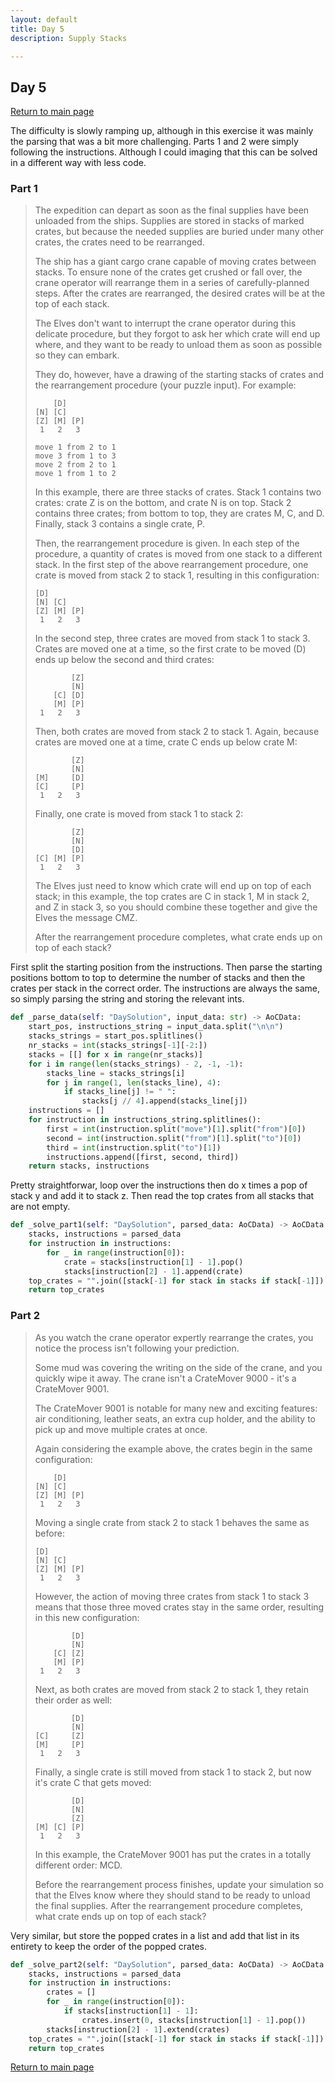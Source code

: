 ```yaml
---
layout: default
title: Day 5
description: Supply Stacks

---
```


## Day 5

[Return to main page](../)


The difficulty is slowly ramping up, although in this exercise it was mainly
the parsing that was a bit more challenging. Parts 1 and 2 were simply following
the instructions. Although I could imaging that this can be solved in a different
way with less code.


### Part 1
> The expedition can depart as soon as the final supplies have been unloaded from the ships. Supplies are stored in stacks of marked crates, but because the needed supplies are buried under many other crates, the crates need to be rearranged.
>
> The ship has a giant cargo crane capable of moving crates between stacks. To ensure none of the crates get crushed or fall over, the crane operator will rearrange them in a series of carefully-planned steps. After the crates are rearranged, the desired crates will be at the top of each stack.
>
> The Elves don't want to interrupt the crane operator during this delicate procedure, but they forgot to ask her which crate will end up where, and they want to be ready to unload them as soon as possible so they can embark.
>
> They do, however, have a drawing of the starting stacks of crates and the rearrangement procedure (your puzzle input). For example:
> ```
>     [D]
> [N] [C]
> [Z] [M] [P]
>  1   2   3
>
> move 1 from 2 to 1
> move 3 from 1 to 3
> move 2 from 2 to 1
> move 1 from 1 to 2
> ```
> In this example, there are three stacks of crates. Stack 1 contains two crates: crate Z is on the bottom, and crate N is on top. Stack 2 contains three crates; from bottom to top, they are crates M, C, and D. Finally, stack 3 contains a single crate, P.
>
> Then, the rearrangement procedure is given. In each step of the procedure, a quantity of crates is moved from one stack to a different stack. In the first step of the above rearrangement procedure, one crate is moved from stack 2 to stack 1, resulting in this configuration:
> ```
> [D]
> [N] [C]
> [Z] [M] [P]
>  1   2   3
> ```
> In the second step, three crates are moved from stack 1 to stack 3. Crates are moved one at a time, so the first crate to be moved (D) ends up below the second and third crates:
> ```
>         [Z]
>         [N]
>     [C] [D]
>     [M] [P]
>  1   2   3
> ```
> Then, both crates are moved from stack 2 to stack 1. Again, because crates are moved one at a time, crate C ends up below crate M:
> ```
>         [Z]
>         [N]
> [M]     [D]
> [C]     [P]
>  1   2   3
> ```
> Finally, one crate is moved from stack 1 to stack 2:
> ```
>         [Z]
>         [N]
>         [D]
> [C] [M] [P]
>  1   2   3
> ```
> The Elves just need to know which crate will end up on top of each stack; in this example, the top crates are C in stack 1, M in stack 2, and Z in stack 3, so you should combine these together and give the Elves the message CMZ.
>
> After the rearrangement procedure completes, what crate ends up on top of each stack?


 First split the starting position from the instructions. Then parse the starting positions bottom to top to determine the number of stacks and then the crates per stack in the correct order. The instructions are always the same, so simply parsing the string and storing the relevant ints.
```python
def _parse_data(self: "DaySolution", input_data: str) -> AoCData:
    start_pos, instructions_string = input_data.split("\n\n")
    stacks_strings = start_pos.splitlines()
    nr_stacks = int(stacks_strings[-1][-2:])
    stacks = [[] for x in range(nr_stacks)]
    for i in range(len(stacks_strings) - 2, -1, -1):
        stacks_line = stacks_strings[i]
        for j in range(1, len(stacks_line), 4):
            if stacks_line[j] != " ":
                stacks[j // 4].append(stacks_line[j])
    instructions = []
    for instruction in instructions_string.splitlines():
        first = int(instruction.split("move")[1].split("from")[0])
        second = int(instruction.split("from")[1].split("to")[0])
        third = int(instruction.split("to")[1])
        instructions.append([first, second, third])
    return stacks, instructions
```

 Pretty straightforwar, loop over the instructions then do x times a pop of stack y and add it to stack z. Then read the top crates from all stacks that are not empty.
```python
def _solve_part1(self: "DaySolution", parsed_data: AoCData) -> AoCData:
    stacks, instructions = parsed_data
    for instruction in instructions:
        for _ in range(instruction[0]):
            crate = stacks[instruction[1] - 1].pop()
            stacks[instruction[2] - 1].append(crate)
    top_crates = "".join([stack[-1] for stack in stacks if stack[-1]])
    return top_crates
```

### Part 2

> As you watch the crane operator expertly rearrange the crates, you notice the process isn't following your prediction.
>
> Some mud was covering the writing on the side of the crane, and you quickly wipe it away. The crane isn't a CrateMover 9000 - it's a CrateMover 9001.
>
> The CrateMover 9001 is notable for many new and exciting features: air conditioning, leather seats, an extra cup holder, and the ability to pick up and move multiple crates at once.
>
> Again considering the example above, the crates begin in the same configuration:
> ```
>     [D]
> [N] [C]
> [Z] [M] [P]
>  1   2   3
> ```
> Moving a single crate from stack 2 to stack 1 behaves the same as before:
> ```
> [D]
> [N] [C]
> [Z] [M] [P]
>  1   2   3
> ```
> However, the action of moving three crates from stack 1 to stack 3 means that those three moved crates stay in the same order, resulting in this new configuration:
> ```
>         [D]
>         [N]
>     [C] [Z]
>     [M] [P]
>  1   2   3
> ```
> Next, as both crates are moved from stack 2 to stack 1, they retain their order as well:
> ```
>         [D]
>         [N]
> [C]     [Z]
> [M]     [P]
>  1   2   3
> ```
> Finally, a single crate is still moved from stack 1 to stack 2, but now it's crate C that gets moved:
> ```
>         [D]
>         [N]
>         [Z]
> [M] [C] [P]
>  1   2   3
> ```
> In this example, the CrateMover 9001 has put the crates in a totally different order: MCD.
>
> Before the rearrangement process finishes, update your simulation so that the Elves know where they should stand to be ready to unload the final supplies. After the rearrangement procedure completes, what crate ends up on top of each stack?

 Very similar, but store the popped crates in a list and add that list in its entirety to keep the order of the popped crates.
```python
def _solve_part2(self: "DaySolution", parsed_data: AoCData) -> AoCData:
    stacks, instructions = parsed_data
    for instruction in instructions:
        crates = []
        for _ in range(instruction[0]):
            if stacks[instruction[1] - 1]:
                crates.insert(0, stacks[instruction[1] - 1].pop())
        stacks[instruction[2] - 1].extend(crates)
    top_crates = "".join([stack[-1] for stack in stacks if stack[-1]])
    return top_crates
```

[Return to main page](../)
